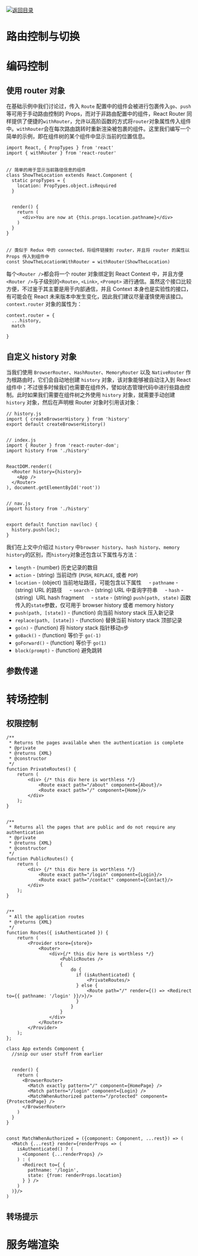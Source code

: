[![返回目录](https://parg.co/UY3)](https://parg.co/U0I)



# 路由控制与切换

# 编码控制

## 使用 router 对象

在基础示例中我们讨论过，传入 `Route` 配置中的组件会被进行包裹传入`go`、`push`等可用于手动路由控制的 Props，而对于非路由配置中的组件，React Router 同样提供了便捷的`withRouter`，允许以高阶函数的方式将`router`对象属性传入组件中。`withRouter`会在每次路由跳转时重新渲染被包裹的组件。这里我们编写一个简单的示例，即在组件树的某个组件中显示当前的位置信息。

```
import React, { PropTypes } from 'react'
import { withRouter } from 'react-router'


// 简单的用于显示当前路径信息的组件
class ShowTheLocation extends React.Component {
  static propTypes = {
    location: PropTypes.object.isRequired
  }


  render() {
    return (
      <div>You are now at {this.props.location.pathname}</div>
    )
  }
}


// 类似于 Redux 中的 connected，将组件链接到 router，并且将 router 的属性以 Props 传入到组件中
const ShowTheLocationWithRouter = withRouter(ShowTheLocation)
```

每个`<Router />`都会将一个 router 对象绑定到 React Context 中，并且方便`<Router />`与子级别的`<Route>`, `<Link>`, `<Prompt>` 进行通信。虽然这个接口比较方便，不过鉴于其主要是用于内部通信，并且 Context 本身也是实验性的接口，有可能会在 React 未来版本中发生变化，因此我们建议尽量谨慎使用该接口。`context.router` 对象的属性为：

```
context.router = {
  ...history,
  match

}
```

## 自定义 history 对象

当我们使用 `BrowserRouter`、`HashRouter`、`MemoryRouter` 以及 `NativeRouter` 作为根路由时，它们会自动地创建 `history` 对象，该对象能够被自动注入到 React 组件中；不过很多时候我们也需要在组件外，譬如状态管理代码中进行些路由控制。此时如果我们需要在组件树之外使用 `history` 对象，就需要手动创建 `history` 对象，然后在声明根 Router 对象时引用该对象：

```
// history.js
import { createBrowserHistory } from 'history'
export default createBrowserHistory()


// index.js
import { Router } from 'react-router-dom';
import history from './history'


ReactDOM.render((
  <Router history={history}>
    <App />
  </Router>
), document.getElementById('root'))


// nav.js
import history from './history'


export default function nav(loc) {
  history.push(loc);
}
```

我们在上文中介绍过 `history` 中`browser history`、`hash history`、`memory history`的区别，而`history`对象还包含以下属性与方法：

* `length` - (number) 历史记录的数目
* `action` - (string) 当前动作 (`PUSH`, `REPLACE`, 或者 `POP`)
* `location` - (object) 当前地址路径，可能包含以下属性
      - `pathname` - (string) URL 的路径
      - `search` - (string) URL 中查询字符串
      - `hash` - (string)  URL hash fragment
      - `state` - (string) `push(path, state)` 函数传入的`state`参数，仅可用于 browser history 或者 memory history
* `push(path, [state])` - (function) 向当前 history stack 压入新记录
* `replace(path, [state])` - (function) 替换当前 history stack 顶部记录
* `go(n)` - (function) 将 history stack 指针移动`n`步
* `goBack()` - (function) 等价于 `go(-1)`
* `goForward()` - (function) 等价于 `go(1)`
* `block(prompt)` - (function) 避免跳转

## 参数传递

# 转场控制

## 权限控制

```
/**
 * Returns the pages available when the authentication is complete
 * @private
 * @returns {XML}
 * @constructor
 */
function PrivateRoutes() {
    return (
        <div> {/* this div here is worthless */}
            <Route exact path="/about" component={About}/>
            <Route exact path="/" component={Home}/>
        </div>
    );
}


/**
 * Returns all the pages that are public and do not require any authentication
 * @private
 * @returns {XML}
 * @constructor
 */
function PublicRoutes() {
    return (
        <div> {/* this div here is worthless */}
            <Route exact path="/login" component={Login}/>
            <Route exact path="/contact" component={Contact}/>
        </div>
    );
}


/**
 * All the application routes
 * @returns {XML}
 */
function Routes({ isAuthenticated }) {
    return (
        <Provider store={store}>
            <Router>
                <div>{/* this div here is worthless */}
                    <PublicRoutes />
                    {
                        do {
                          if (isAuthenticated) {
                              <PrivateRoutes/>
                          } else {
                              <Route path="/" render={() => <Redirect to={{ pathname: '/login' }}/>}/>
                          }
                        }
                    }
                </div>
            </Router>
        </Provider>
    );
};
```

```
class App extends Component {
  //snip our user stuff from earlier


  render() {
    return (
      <BrowserRouter>
        <Match exactly pattern="/" component={HomePage} />
        <Match pattern="/login" component={Login} />
        <MatchWhenAuthorized pattern="/protected" component={ProtectedPage} />
      </BrowserRouter>
    )
  }
}


const MatchWhenAuthorized = ({component: Component, ...rest}) => (
  <Match {...rest} render={renderProps => (
    isAuthenticated() ? (
      <Component {...renderProps} />
    ) : (
      <Redirect to={ {
        pathname: '/login',
        state: {from: renderProps.location}
      } } />
    )
  )}/>
)
```

## 转场提示

# 服务端渲染
